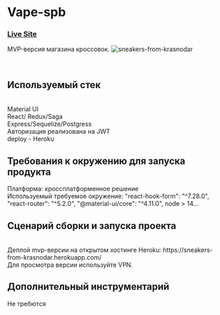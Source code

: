 
# Vape-spb
### [Live Site](https://spb-vipe.netlify.app/)
MVP-версия магазина кроссовок.
![sneakers-from-krasnodar](https://ibb.co/ydvYDqV][img]https://i.ibb.co/QpSCZMX/2022-03-15-09-39-18.png)

<br/>

<!-- ![sneakers-from-krasnodar](https://ibb.co/4Vc6tSb][img]https://i.ibb.co/1m3DQXC/2022-03-15-09-39-38.png) -->
## Используемый стек
<br/>
Material UI
<br/>
React/ Redux/Saga
<br/>
Express/Sequelize/Postgress
<br/>
Авторизация реализована на JWT
<br/>
deploy - Heroku
<br/>

## Требования к окружению для запуска продукта

Платформа: кроссплатформенное решение
<br/>
Используемый требуемое окружение:
 "react-hook-form": "^7.28.0",
  "react-router": "^5.2.0",
  "@material-ui/core": "^4.11.0",
  node > 14...
<br/>
## Сценарий сборки и запуска проекта
<br/>
Деплой mvp-версии на открытом хостинге Heroku: https://sneakers-from-krasnodar.herokuapp.com/
<br/>
Для просмотра версии используйте VPN.



## Дополнительный инструментарий

Не требются
